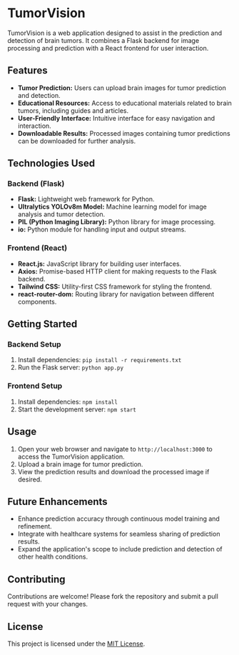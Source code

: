 # TumorVision

TumorVision is a web application designed to assist in the prediction and detection of brain tumors. It combines a Flask backend for image processing and prediction with a React frontend for user interaction.

## Features

- **Tumor Prediction:** Users can upload brain images for tumor prediction and detection.
- **Educational Resources:** Access to educational materials related to brain tumors, including guides and articles.
- **User-Friendly Interface:** Intuitive interface for easy navigation and interaction.
- **Downloadable Results:** Processed images containing tumor predictions can be downloaded for further analysis.

## Technologies Used

### Backend (Flask)
- **Flask:** Lightweight web framework for Python.
- **Ultralytics YOLOv8m Model:** Machine learning model for image analysis and tumor detection.
- **PIL (Python Imaging Library):** Python library for image processing.
- **io:** Python module for handling input and output streams.

### Frontend (React)
- **React.js:** JavaScript library for building user interfaces.
- **Axios:** Promise-based HTTP client for making requests to the Flask backend.
- **Tailwind CSS:** Utility-first CSS framework for styling the frontend.
- **react-router-dom:** Routing library for navigation between different components.

## Getting Started

### Backend Setup
1. Install dependencies: `pip install -r requirements.txt`
2. Run the Flask server: `python app.py`

### Frontend Setup
1. Install dependencies: `npm install`
2. Start the development server: `npm start`

## Usage
1. Open your web browser and navigate to `http://localhost:3000` to access the TumorVision application.
2. Upload a brain image for tumor prediction.
3. View the prediction results and download the processed image if desired.

## Future Enhancements
- Enhance prediction accuracy through continuous model training and refinement.
- Integrate with healthcare systems for seamless sharing of prediction results.
- Expand the application's scope to include prediction and detection of other health conditions.

## Contributing
Contributions are welcome! Please fork the repository and submit a pull request with your changes.

## License
This project is licensed under the [MIT License](LICENSE).
